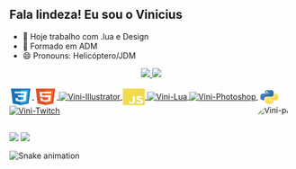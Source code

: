## Fala lindeza! Eu sou o Vinicius

 - 🔭 Hoje trabalho com .lua e Design
 - 🌱 Formado em ADM
 - 😄 Pronouns: Helicóptero/JDM

  
<div align="center">
  <a href="https://github.com/ViniCostam">
  <img height="180em" src="https://github-readme-stats.vercel.app/api?username=ViniCostam&show_icons=true&theme=dark&include_all_commits=true&count_private=true"/>
  <img height="180em" src="https://github-readme-stats.vercel.app/api/top-langs/?username=ViniCostam&layout=compact&langs_count=7&theme=dark"/>
</div>

<div style="display: inline_block"><br>
  <img align="center" alt="Vini-CSS" height="30" width="40" src="https://raw.githubusercontent.com/devicons/devicon/master/icons/css3/css3-original.svg">
  <img align="center" alt="Vini-HTML" height="30" width="40" src="https://raw.githubusercontent.com/devicons/devicon/master/icons/html5/html5-original.svg">
  <img align="center" alt="Vini-Illustrator" height="30" width="40" src="https://cdn.jsdelivr.net/gh/devicons/devicon/icons/illustrator/illustrator-plain.svg">
  <img align="center" alt="Vini-Js" height="30" width="40" src="https://raw.githubusercontent.com/devicons/devicon/master/icons/javascript/javascript-plain.svg">
  <img align="center" alt="Vini-Lua" height="30" width="40" src="https://cdn.jsdelivr.net/gh/devicons/devicon/icons/lua/lua-plain-wordmark.svg">
  <img align="center" alt="Vini-Photoshop" height="30" width="40" src="https://cdn.jsdelivr.net/gh/devicons/devicon/icons/photoshop/photoshop-plain.svg">
  <img align="center" alt="Vini-Python" height="30" width="40" src="https://raw.githubusercontent.com/devicons/devicon/master/icons/python/python-original.svg">
  <img align="center" alt="Vini-Twitch" height="30" width="40" src="https://cdn.discordapp.com/attachments/829544329831514122/1014689801942867989/twitch-logo-vector-png-2.png">
  <img align="right" alt="Vini-pic" height="150" style="border-radius:50px;"
  src="https://cdn.discordapp.com/attachments/987950475448033283/992727596062228540/Sem_Titulo-1.png?width=676&height=676">
</div>

##

<div>
  <a href="https://www.instagram.com/vini.costam/" target="_blank"><img src="https://img.shields.io/badge/-Instagram-%23E4405F?style=for-the-badge&logo=instagram&logoColor=white" target="_blank"></a>
 	<a href="https://www.twitch.tv/vinicm_tv" target="_blank"><img src="https://img.shields.io/badge/Twitch-9146FF?style=for-the-badge&logo=twitch&logoColor=white" target="_blank"></a>
  
  ![Snake animation](https://github.com/ViniCostam/ViniCostam/blob/output/github-contribution-grid-snake.svg)
  
</div>
